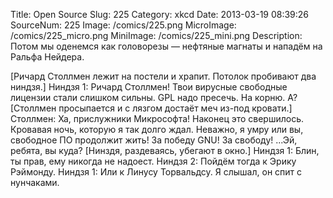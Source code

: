 Title: Open Source 
Slug: 225 
Category: xkcd 
Date: 2013-03-19 08:39:26 
SourceNum: 225 
Image: /comics/225.png 
MicroImage: /comics/225_micro.png 
MiniImage: /comics/225_mini.png 
Description: Потом мы оденемся как головорезы — нефтяные магнаты и нападём на Ральфа Нейдера. 

[Ричард Столлмен лежит на постели и храпит. Потолок пробивают два ниндзя.]
Ниндзя 1: Ричард Столлмен! Твои вирусные свободные лицензии стали слишком сильны. GPL надо пресечь. На корню. А?
[Столлмен просыпается и с лязгом достаёт меч из-под кровати.]
Столлмен: Ха, прислужники Микрософта! Наконец это свершилось. Кровавая ночь, которую я так долго ждал. Неважно, я умру или вы, свободное ПО продолжит жить! За победу GNU! За свободу! ...Эй, ребята, вы куда?
[Нинздя, раздеваясь, убегают в окно.]
Ниндзя 1: Блин, ты прав, ему никогда не надоест.
Ниндзя 2: Пойдём тогда к Эрику Рэймонду.
Ниндзя 1: Или к Линусу Торвальдсу. Я слышал, он спит с нунчаками.